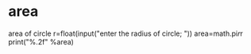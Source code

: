 # area
area of circle
r=float(input("enter the radius of circle; "))
area=math.pi*r*r
print("%.2f" %area)
